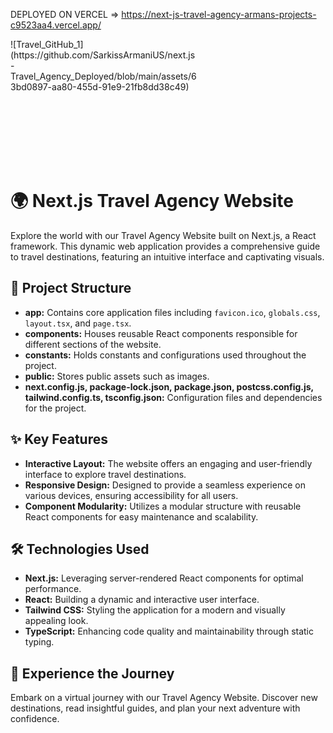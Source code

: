 DEPLOYED ON VERCEL => https://next-js-travel-agency-armans-projects-c9523aa4.vercel.app/

<div style="width: 300px; height: 200px;">
  ![Travel_GitHub_1](https://github.com/SarkissArmaniUS/next.js-Travel_Agency_Deployed/blob/main/assets/63bd0897-aa80-455d-91e9-21fb8dd38c49)
</div>

# 🌍 Next.js Travel Agency Website

Explore the world with our Travel Agency Website built on Next.js, a React framework. This dynamic web application provides a comprehensive guide to travel destinations, featuring an intuitive interface and captivating visuals.

## 📁 Project Structure

- **app:** Contains core application files including `favicon.ico`, `globals.css`, `layout.tsx`, and `page.tsx`.
- **components:** Houses reusable React components responsible for different sections of the website.
- **constants:** Holds constants and configurations used throughout the project.
- **public:** Stores public assets such as images.
- **next.config.js, package-lock.json, package.json, postcss.config.js, tailwind.config.ts, tsconfig.json:** Configuration files and dependencies for the project.

## ✨ Key Features

- **Interactive Layout:** The website offers an engaging and user-friendly interface to explore travel destinations.
- **Responsive Design:** Designed to provide a seamless experience on various devices, ensuring accessibility for all users.
- **Component Modularity:** Utilizes a modular structure with reusable React components for easy maintenance and scalability.

## 🛠️ Technologies Used

- **Next.js:** Leveraging server-rendered React components for optimal performance.
- **React:** Building a dynamic and interactive user interface.
- **Tailwind CSS:** Styling the application for a modern and visually appealing look.
- **TypeScript:** Enhancing code quality and maintainability through static typing.

## 🌟 Experience the Journey

Embark on a virtual journey with our Travel Agency Website. Discover new destinations, read insightful guides, and plan your next adventure with confidence.

